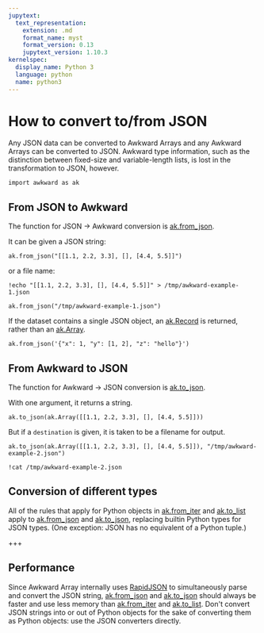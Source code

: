 ```yaml
---
jupytext:
  text_representation:
    extension: .md
    format_name: myst
    format_version: 0.13
    jupytext_version: 1.10.3
kernelspec:
  display_name: Python 3
  language: python
  name: python3
---
```


How to convert to/from JSON
===========================

Any JSON data can be converted to Awkward Arrays and any Awkward Arrays can be converted to JSON. Awkward type information, such as the distinction between fixed-size and variable-length lists, is lost in the transformation to JSON, however.

```{code-cell}
import awkward as ak
```

From JSON to Awkward
--------------------

The function for JSON → Awkward conversion is [ak.from_json](https://awkward-array.readthedocs.io/en/latest/_auto/ak.from_json.html).

It can be given a JSON string:

```{code-cell}
ak.from_json("[[1.1, 2.2, 3.3], [], [4.4, 5.5]]")
```

or a file name:

```{code-cell}
!echo "[[1.1, 2.2, 3.3], [], [4.4, 5.5]]" > /tmp/awkward-example-1.json
```

```{code-cell}
ak.from_json("/tmp/awkward-example-1.json")
```

If the dataset contains a single JSON object, an [ak.Record](https://awkward-array.readthedocs.io/en/latest/_auto/ak.Record.html) is returned, rather than an [ak.Array](https://awkward-array.readthedocs.io/en/latest/_auto/ak.Array.html).

```{code-cell}
ak.from_json('{"x": 1, "y": [1, 2], "z": "hello"}')
```

From Awkward to JSON
--------------------

The function for Awkward → JSON conversion is [ak.to_json](https://awkward-array.readthedocs.io/en/latest/_auto/ak.to_json.html).

With one argument, it returns a string.

```{code-cell}
ak.to_json(ak.Array([[1.1, 2.2, 3.3], [], [4.4, 5.5]]))
```

But if a `destination` is given, it is taken to be a filename for output.

```{code-cell}
ak.to_json(ak.Array([[1.1, 2.2, 3.3], [], [4.4, 5.5]]), "/tmp/awkward-example-2.json")
```

```{code-cell}
!cat /tmp/awkward-example-2.json
```

Conversion of different types
-----------------------------

All of the rules that apply for Python objects in [ak.from_iter](https://awkward-array.readthedocs.io/en/latest/_auto/ak.from_iter.html) and [ak.to_list](https://awkward-array.readthedocs.io/en/latest/_auto/ak.to_list.html) apply to [ak.from_json](https://awkward-array.readthedocs.io/en/latest/_auto/ak.from_json.html) and [ak.to_json](https://awkward-array.readthedocs.io/en/latest/_auto/ak.to_json.html), replacing builtin Python types for JSON types. (One exception: JSON has no equivalent of a Python tuple.)

+++

Performance
-----------

Since Awkward Array internally uses [RapidJSON](https://rapidjson.org/) to simultaneously parse and convert the JSON string, [ak.from_json](https://awkward-array.readthedocs.io/en/latest/_auto/ak.from_json.html) and [ak.to_json](https://awkward-array.readthedocs.io/en/latest/_auto/ak.to_json.html) should always be faster and use less memory than [ak.from_iter](https://awkward-array.readthedocs.io/en/latest/_auto/ak.from_iter.html) and [ak.to_list](https://awkward-array.readthedocs.io/en/latest/_auto/ak.to_list.html). Don't convert JSON strings into or out of Python objects for the sake of converting them as Python objects: use the JSON converters directly.
